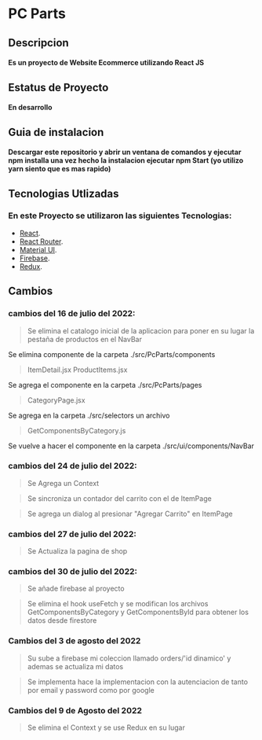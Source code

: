 # PC Parts

## Descripcion

#### Es un proyecto de Website Ecommerce utilizando React JS 

## Estatus de Proyecto 

#### En desarrollo

## Guia de instalacion

#### Descargar este repositorio y abrir un ventana de comandos y ejecutar npm installa una vez hecho la instalacion ejecutar npm Start (yo utilizo yarn siento que es mas rapido)

## Tecnologias Utlizadas

### En este Proyecto se utilizaron las siguientes Tecnologias:

- [React](https://es.reactjs.org/).
- [React Router](https://reactrouter.com/).
- [Material UI](https://mui.com/).
- [Firebase](https://firebase.google.com/).
- [Redux](https://redux-toolkit.js.org/).
    
## Cambios
### cambios del 16 de julio del 2022: 

> Se elimina el catalogo inicial de la aplicacion para poner en su lugar la pestaña de productos en el NavBar

Se elimina componente de la carpeta ./src/PcParts/components

> ItemDetail.jsx
> ProductItems.jsx

Se agrega el componente en la carpeta ./src/PcParts/pages

> CategoryPage.jsx

Se agrega en la carpeta ./src/selectors un archivo 

> GetComponentsByCategory.js

Se vuelve a hacer el componente en la carpeta ./src/ui/components/NavBar

### cambios del 24 de julio del 2022: 

> Se Agrega un Context 

> Se sincroniza un contador del carrito con el de ItemPage

> Se agrega un dialog al presionar "Agregar Carrito" en ItemPage

### cambios del 27 de julio del 2022: 

> Se Actualiza la pagina de shop

### cambios del 30 de julio del 2022: 

> Se añade firebase al proyecto

> Se elimina el hook useFetch y se modifican los archivos GetComponentsByCategory y GetComponentsById para obtener los datos desde firestore

### Cambios del 3 de agosto del 2022

> Su sube a firebase mi coleccion llamado orders/'id dinamico' y ademas se actualiza mi datos

>Se implementa hace la implementacion con la autenciacion de tanto por email y password como por google

### Cambios del 9 de Agosto del 2022

> Se elimina el Context y se use Redux en su lugar
